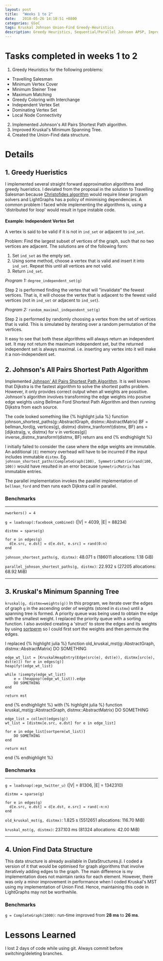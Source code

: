 ```yaml
---
layout: post
title:  "Weeks 1 to 2"
date:   2018-05-26 14:10:51 +0800
categories: GSoC
tags: Kruskal Johnson Union-Find Greedy-Heuristics
description: Greedy Heuristics, Sequential/Parallel Johnson APSP, Improve Kruskal MST, Union-Find Data Structure.
---
```

# Tasks completed in weeks 1 to 2

1. Greedy Heuristics for the following problems:
  * Travelling Salesman
  * Minimum Vertex Cover
  * Minimum Steiner Tree
  * Maximum Matching
  * Greedy Coloring with Interchange
  * Independent Vertex Set
  * Dominating Vertex Set
  * Local Node Connectivity
2. Implemented Johnson's All Pairs Shortest Path algorithm.
3. Improved Kruskal's Minimum Spanning Tree.
4. Created the Union-Find data structure. 

# Details

## 1. Greedy Hueristics
I implemented several straight forward approximation algorithms and greedy hueristics.
I deviated from the proposal in the solution to Travelling Salesman because [Christofides algorithm](https://en.wikipedia.org/wiki/Christofides_algorithm) would require linear program solvers and LightGraphs has a policy of minimising dependencies.
A common problem I faced while implementing the algorithms is, using a 'distributed for loop' would result in type instable code.

#### **Example: Independent Vertex Set**
A vertex is said to be valid if it is not in `ind_set` or adjacent to `ind_set`.

Problem: Find the largest subset of vertices of the graph, such that no two vertices are adjacent.
The solutions are of the following form:
1. Set `ind_set` as the empty set.
2. Using some method, choose a vertex that is valid and insert it into `ind_set`.
Repeat this until all vertices are not valid.
3. Return `ind_set`.

*Program 1:* `degree_independent_set(g)`

Step 2 is performed finding the vertex that will "invalidate" the fewest vertices. That is, it will choose the vertex that is adjacent to the fewest valid vertices (not in `ind_set` or adjacent to `ind_set`).

*Program 2:* `random_maximal_independent_set(g)` 

Step 2 is performed by randomly choosing a vertex from the set of vertices that is valid. This is
simulated by iterating over a random permutation of the vertices.

It easy to see that both these algorithms will always return an independent set. It may not return the maximum independent set, but the returned independent set is always maximal. i.e. inserting any vertex into it will make it a non-independent set.

## 2. Johnson's All Pairs Shortest Path Algorithm

Implemented [Johnson' All Pairs Shortest Path Algorithm](https://en.wikipedia.org/wiki/Johnson%27s_algorithm).
It is well known that Dijkstra is the fastest algorithm to solve the shortest paths problem.
However, it only provides correct output when all weights are possitive.
Johnson's algorithm involves transforming the edge weights into positve edge weights
using Bellman Ford Shortest Path Algorithm and then running Dijkstra from each source.

The code looked something like
{% highlight julia %} 
function johnson_shortest_paths(g::AbstractGraph, distmx::AbstractMatrix)
    BF = bellman_ford(g, vertices(g), distmx)
    distmx_tranform!(distmx, BF)
    ans = [dijkstra(g, v, distmx) for v in vertices(g)]  
    inverse_distmx_transform!(distmx, BF)
    return ans
end
{% endhighlight %} 

I initially failed to consider the case where the edge weights are immutable. 
An additional `|E|` memory overhead will have to be incurred if the input includes immutable `distmx`. Eg. `johnson_shortest_paths(CompleteGraph(100), SymmetricMatrix(rand(100, 100))` would have resulted in an error because `SymmetricMatrix` has immutable entries.

The parallel implementation invokes the parallel implementation of `bellman_ford` and then
runs each Dijkstra call in parallel.

### Benchmarks

---

`nworkers() = 4`

`g = loadsnap(:facebook_combined)` (\|V\| = 4039, \|E\| = 88234)

`distmx = sparse(g)`

```
for e in edges(g)
  d[e.src, e.dst] = d[e.dst, e.src] = rand(0:n)
end
```

`johnson_shortest_paths(g, distmx)`:  48.071 s (186011 allocations: 1.18 GiB)

`parallel_johnson_shortest_paths(g, distmx)`:  22.932 s (27205 allocations: 68.92 MiB)

---

## 3. Kruskal's Minimum Spanning Tree
`kruskal(g, distmx=weights(g))`
In this program, we iterate over the edges of graph `g` in the ascending order of weights (stored in `distmx`) until a spanning tree is formed.
A priority queue was being used to obtain the edge with the smallest weight.
I replaced the priority queue with a sorting function. I also avoided creating a 'struct' to store the edges and its weights by using [sortperm](https://docs.julialang.org/en/stable/stdlib/sort/) so I could first sort the weights and then permute the edges.

I replaced
{% highlight julia %} 
function old_kruskal_mst(g::AbstractGraph, distmx::AbstractMatrix)
    DO SOMETHING

    edge_wt_list = [KruskalHeapEntry(Edge(src(e), dst(e)), distmx[src(e), dst(e)]) for e in edges(g)]
    heapify!(edge_wt_list)

    while !isempty(edge_wt_list)
        e = (heappop!(edge_wt_list)).edge
        DO SOMETHING
    end

    return mst
end
{% endhighlight %}
with 
{% highlight julia %} 
function kruskal_mst(g::AbstractGraph, distmx::AbstractMatrix)
    DO SOMETHING

    edge_list = collect(edges(g))
    wt_list = [distmx[e.src, e.dst] for e in edge_list]
    
    for e in edge_list[sortperm(wt_list)]
        DO SOMETHING
    end

    return mst
end
{% endhighlight %}

### Benchmarks

---

`g = loadsnap(:ego_twitter_u)` (\|V\| = 81306, \|E\| = 1342310)

`distmx = sparse(g)`

```
for e in edges(g)
  d[e.src, e.dst] = d[e.dst, e.src] = rand(-n:n)
end
```

`old_kruskal_mst(g, distmx)`:  1.825 s (5512651 allocations: 116.70 MiB)

`kruskal_mst(g, distmx)`:  237.103 ms (81324 allocations: 42.00 MiB)

---

## 4. Union Find Data Structure

This data structure is already available in DataStructures.jl. I coded a version of it that would be optimised for graph algorithms that involve iteratively adding edges to the graph. The main difference is my implementation does not maintain ranks for each element. However, there was only a minor improvement in performance when I coded Kruskal's MST using my implementation of Union Find. Hence, maintaining this code in LightGraphs may not be worthwhile.

### Benchmarks

`g = CompleteGraph(1000)`: run-time improved from **28 ms** to **26 ms**.

# Lessons Learned
I lost 2 days of code while using git. Always commit before switching/deleting branches.
